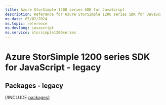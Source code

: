 ```yaml
---
title: Azure StorSimple 1200 series SDK for JavaScript
description: Reference for Azure StorSimple 1200 series SDK for JavaScript
ms.date: 05/02/2024
ms.topic: reference
ms.devlang: javascript
ms.service: storsimple1200series
---
```

# Azure StorSimple 1200 series SDK for JavaScript - legacy
## Packages - legacy
[!INCLUDE [packages](storsimple-1200-series-index.md)]